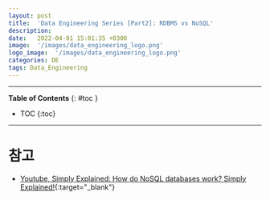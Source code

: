 ```yaml
---
layout: post
title:  'Data Engineering Series [Part2]: RDBMS vs NoSQL'
description: 
date:   2022-04-01 15:01:35 +0300
image:  '/images/data_engineering_logo.png'
logo_image:  '/images/data_engineering_logo.png'
categories: DE
tags: Data_Engineering
---
```

---

**Table of Contents**
{: #toc }
*  TOC
{:toc}

---


# 참고

- [Youtube, Simply Explained: How do NoSQL databases work? Simply Explained!](https://www.youtube.com/watch?v=0buKQHokLK8&list=LL&index=1){:target="_blank"}